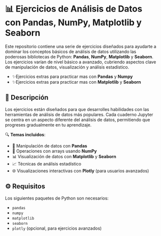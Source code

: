 # 📊 Ejercicios de Análisis de Datos con Pandas, NumPy, Matplotlib y Seaborn

Este repositorio contiene una serie de ejercicios diseñados para ayudarte a dominar los conceptos básicos de análisis de datos utilizando las poderosas bibliotecas de Python: **Pandas**, **NumPy**, **Matplotlib** y **Seaborn**. Los ejercicios varían de nivel básico a avanzado, cubriendo aspectos clave de manipulación de datos, visualización y análisis estadístico.

- ✨Ejercicios extras para practicar mas con **Pandas** y **Numpy** 
- ✨Ejercicios extras para practicar mas con **Matplotlib** y **Seaborn**

## 📖 Descripción

Los ejercicios están diseñados para que desarrolles habilidades con las herramientas de análisis de datos más populares. Cada cuaderno Jupyter se centra en un aspecto diferente del análisis de datos, permitiendo que progreses gradualmente en tu aprendizaje.

🔍 **Temas incluidos**:
- 🧮 Manipulación de datos con **Pandas**
- 🔢 Operaciones con arrays usando **NumPy**
- 📊 Visualización de datos con **Matplotlib** y **Seaborn**
- 📈 Técnicas de análisis estadístico
- 🌐 Visualizaciones interactivas con **Plotly** (para usuarios avanzados)

## ⚙️ Requisitos

Los siguientes paquetes de Python son necesarios:

- `pandas`
- `numpy`
- `matplotlib`
- `seaborn`
- `plotly` (opcional, para ejercicios avanzados)




